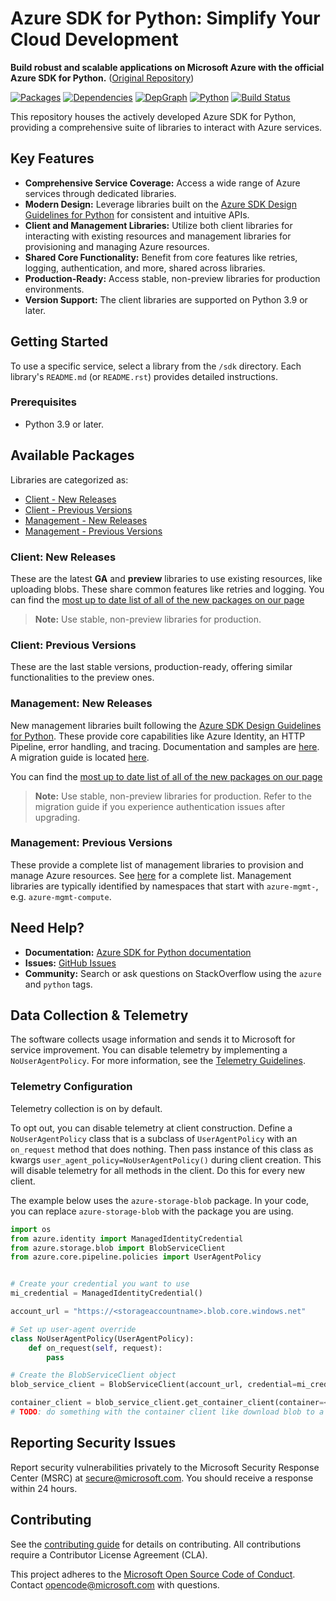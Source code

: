 # Azure SDK for Python: Simplify Your Cloud Development

**Build robust and scalable applications on Microsoft Azure with the official Azure SDK for Python.** ([Original Repository](https://github.com/Azure/azure-sdk-for-python))

[![Packages](https://img.shields.io/badge/packages-latest-blue.svg)](https://azure.github.io/azure-sdk/releases/latest/python.html)
[![Dependencies](https://img.shields.io/badge/dependency-report-blue.svg)](https://azuresdkartifacts.blob.core.windows.net/azure-sdk-for-python/dependencies/dependencies.html)
[![DepGraph](https://img.shields.io/badge/dependency-graph-blue.svg)](https://azuresdkartifacts.blob.core.windows.net/azure-sdk-for-python/dependencies/dependencyGraph/index.html)
[![Python](https://img.shields.io/pypi/pyversions/azure-core.svg?maxAge=2592000)](https://pypi.python.org/pypi/azure/)
[![Build Status](https://dev.azure.com/azure-sdk/public/_apis/build/status/python/python%20-%20core%20-%20ci?branchName=main)](https://dev.azure.com/azure-sdk/public/_build/latest?definitionId=458&branchName=main)

This repository houses the actively developed Azure SDK for Python, providing a comprehensive suite of libraries to interact with Azure services.

## Key Features

*   **Comprehensive Service Coverage:** Access a wide range of Azure services through dedicated libraries.
*   **Modern Design:** Leverage libraries built on the [Azure SDK Design Guidelines for Python](https://azure.github.io/azure-sdk/python/guidelines/) for consistent and intuitive APIs.
*   **Client and Management Libraries:** Utilize both client libraries for interacting with existing resources and management libraries for provisioning and managing Azure resources.
*   **Shared Core Functionality:** Benefit from core features like retries, logging, authentication, and more, shared across libraries.
*   **Production-Ready:** Access stable, non-preview libraries for production environments.
*   **Version Support:** The client libraries are supported on Python 3.9 or later.

## Getting Started

To use a specific service, select a library from the `/sdk` directory. Each library's `README.md` (or `README.rst`) provides detailed instructions.

### Prerequisites

*   Python 3.9 or later.

## Available Packages

Libraries are categorized as:

*   [Client - New Releases](#client-new-releases)
*   [Client - Previous Versions](#client-previous-versions)
*   [Management - New Releases](#management-new-releases)
*   [Management - Previous Versions](#management-previous-versions)

### Client: New Releases

These are the latest **GA** and **preview** libraries to use existing resources, like uploading blobs. These share common features like retries and logging. You can find the [most up to date list of all of the new packages on our page](https://azure.github.io/azure-sdk/releases/latest/index.html#python)

> **Note:** Use stable, non-preview libraries for production.

### Client: Previous Versions

These are the last stable versions, production-ready, offering similar functionalities to the preview ones.

### Management: New Releases

New management libraries built following the [Azure SDK Design Guidelines for Python](https://azure.github.io/azure-sdk/python/guidelines/). These provide core capabilities like Azure Identity, an HTTP Pipeline, error handling, and tracing. Documentation and samples are [here](https://aka.ms/azsdk/python/mgmt).  A migration guide is located [here](https://github.com/Azure/azure-sdk-for-python/blob/main/doc/sphinx/mgmt_quickstart.rst#migration-guide).

You can find the [most up to date list of all of the new packages on our page](https://azure.github.io/azure-sdk/releases/latest/mgmt/python.html)

> **Note:** Use stable, non-preview libraries for production.  Refer to the migration guide if you experience authentication issues after upgrading.

### Management: Previous Versions

These provide a complete list of management libraries to provision and manage Azure resources.  See [here](https://azure.github.io/azure-sdk/releases/latest/all/python.html) for a complete list. Management libraries are typically identified by namespaces that start with `azure-mgmt-`, e.g. `azure-mgmt-compute`.

## Need Help?

*   **Documentation:** [Azure SDK for Python documentation](https://aka.ms/python-docs)
*   **Issues:** [GitHub Issues](https://github.com/Azure/azure-sdk-for-python/issues)
*   **Community:** Search or ask questions on StackOverflow using the `azure` and `python` tags.

## Data Collection & Telemetry

The software collects usage information and sends it to Microsoft for service improvement. You can disable telemetry by implementing a `NoUserAgentPolicy`. For more information, see the [Telemetry Guidelines](https://azure.github.io/azure-sdk/general_azurecore.html#telemetry-policy).

### Telemetry Configuration

Telemetry collection is on by default.

To opt out, you can disable telemetry at client construction. Define a `NoUserAgentPolicy` class that is a subclass of `UserAgentPolicy` with an `on_request` method that does nothing. Then pass instance of this class as kwargs `user_agent_policy=NoUserAgentPolicy()` during client creation. This will disable telemetry for all methods in the client. Do this for every new client.

The example below uses the `azure-storage-blob` package. In your code, you can replace `azure-storage-blob` with the package you are using.

```python
import os
from azure.identity import ManagedIdentityCredential
from azure.storage.blob import BlobServiceClient
from azure.core.pipeline.policies import UserAgentPolicy


# Create your credential you want to use
mi_credential = ManagedIdentityCredential()

account_url = "https://<storageaccountname>.blob.core.windows.net"

# Set up user-agent override
class NoUserAgentPolicy(UserAgentPolicy):
    def on_request(self, request):
        pass

# Create the BlobServiceClient object
blob_service_client = BlobServiceClient(account_url, credential=mi_credential, user_agent_policy=NoUserAgentPolicy())

container_client = blob_service_client.get_container_client(container=<container_name>) 
# TODO: do something with the container client like download blob to a file
```

## Reporting Security Issues

Report security vulnerabilities privately to the Microsoft Security Response Center (MSRC) at <secure@microsoft.com>.  You should receive a response within 24 hours.

## Contributing

See the [contributing guide](https://github.com/Azure/azure-sdk-for-python/blob/main/CONTRIBUTING.md) for details on contributing. All contributions require a Contributor License Agreement (CLA).

This project adheres to the [Microsoft Open Source Code of Conduct](https://opensource.microsoft.com/codeofconduct/).  Contact [opencode@microsoft.com](mailto:opencode@microsoft.com) with questions.